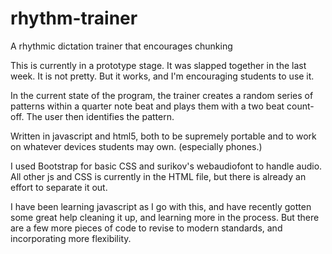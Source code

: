 # rhythm-trainer
A rhythmic dictation trainer that encourages chunking

This is currently in a prototype stage. It was slapped together in the last week.
It is not pretty. But it works, and I'm encouraging students to use it.

In the current state of the program, the trainer creates a random series of patterns within a quarter note beat and plays them 
with a two beat count-off. The user then identifies the pattern.

Written in javascript and html5, both to be supremely portable and to work on whatever devices students may own. (especially phones.)

I used Bootstrap for basic CSS and surikov's webaudiofont to handle audio. All other js and CSS is currently in the HTML file, but
there is already an effort to separate it out.

I have been learning javascript as I go with this, and have recently gotten some great help cleaning it up, and learning more in
the process. But there are a few more pieces of code to revise to modern standards, and incorporating more flexibility.
